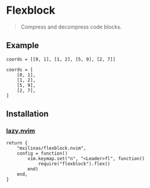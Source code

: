 # Flexblock
> Compress and decompress code blocks.

## Example

    coords = [[0, 1], [1, 2], [5, 9], [2, 7]] 

    coords = [
        [0, 1],
        [1, 2],
        [5, 9],
        [2, 7],
    ] 

## Installation

### [lazy.nvim](https://github.com/folke/lazy.nvim)

    return {
        "mxilinas/flexblock.nvim",
        config = function()
            vim.keymap.set("n", "<Leader>fl", function()
                require("flexblock").flex()
            end)
        end,
    }
